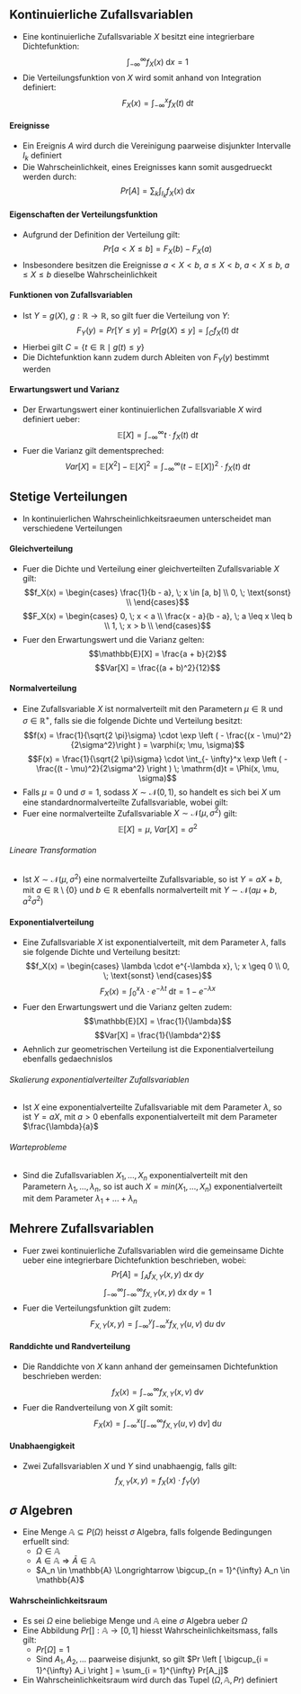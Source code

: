 ## Kontinuierliche Zufallsvariablen
- Eine kontinuierliche Zufallsvariable $X$ besitzt eine integrierbare Dichtefunktion:
$$\int_{- \infty}^{\infty} f_X(x) \; \mathrm{d} x = 1$$
- Die Verteilungsfunktion von $X$ wird somit anhand von Integration definiert:
$$F_X(x) = \int_{- \infty}^x f_X(t) \; \mathrm{d} t$$
#### Ereignisse
- Ein Ereignis $A$ wird durch die Vereinigung paarweise disjunkter Intervalle $I_k$ definiert
- Die Wahrscheinlichkeit, eines Ereignisses kann somit ausgedrueckt werden durch: 
$$Pr[A] = \sum_{k} \int_{I_k} f_X(x) \; \mathrm{d}x$$
#### Eigenschaften der Verteilungsfunktion
- Aufgrund der Definition der Verteilung gilt:
$$Pr[a < X \leq b] = F_X(b) - F_X(a)$$
- Insbesondere besitzen die Ereignisse $a < X < b$, $a \leq X < b$, $a < X \leq b$, $a \leq X \leq b$ dieselbe Wahrscheinlichkeit
#### Funktionen von Zufallsvariablen
- Ist $Y = g(X)$, $g: \mathbb{R} \to \mathbb{R}$, so gilt fuer die Verteilung von $Y$:
$$F_Y(y) = Pr[Y \leq y] = Pr[g(X) \leq y] = \int_C f_X(t) \; \mathrm{d}t$$
- Hierbei gilt $C = \{t \in \mathbb{R} \mid g(t) \leq y\}$ 
- Die Dichtefunktion kann zudem durch Ableiten von $F_Y(y)$ bestimmt werden
#### Erwartungswert und Varianz
- Der Erwartungswert einer kontinuierlichen Zufallsvariable $X$ wird definiert ueber: 
$$\mathbb{E}[X] = \int_{- \infty}^{\infty} t \cdot f_X(t) \; \mathrm{d}t$$
- Fuer die Varianz gilt dementspreched:
$$Var[X] = \mathbb{E}[X^2] - \mathbb{E}[X]^2 = \int_{- \infty}^{\infty} (t - \mathbb{E}[X])^2 \cdot f_X(t) \; \mathrm{d}t$$
## Stetige Verteilungen
- In kontinuierlichen Wahrscheinlichkeitsraeumen unterscheidet man verschiedene Verteilungen
#### Gleichverteilung
- Fuer die Dichte und Verteilung einer gleichverteilten Zufallsvariable $X$ gilt:
$$f_X(x) = \begin{cases}
\frac{1}{b - a}, \; x \in [a, b] \\
0, \; \text{sonst} \\
\end{cases}$$
$$F_X(x) = \begin{cases}
0, \; x < a \\
\frac{x - a}{b - a}, \; a \leq x \leq b \\
1, \; x > b \\
\end{cases}$$
- Fuer den Erwartungswert und die Varianz gelten:
$$\mathbb{E}[X] = \frac{a + b}{2}$$
$$Var[X] = \frac{(a + b)^2}{12}$$
#### Normalverteilung
- Eine Zufallsvariable $X$ ist normalverteilt mit den Parametern $\mu \in \mathbb{R}$ und $\sigma \in \mathbb{R}^+$, falls sie die folgende Dichte und Verteilung besitzt:
$$f(x) = \frac{1}{\sqrt{2 \pi}\sigma} \cdot \exp \left ( - \frac{(x - \mu)^2}{2\sigma^2}\right ) = \varphi(x; \mu, \sigma)$$
$$F(x) = \frac{1}{\sqrt{2 \pi}\sigma} \cdot \int_{- \infty}^x \exp \left ( - \frac{(t - \mu)^2}{2\sigma^2} \right ) \; \mathrm{d}t = \Phi(x, \mu, \sigma)$$
- Falls $\mu = 0$ und $\sigma = 1$, sodass $X \sim \mathcal{N}(0, 1)$, so handelt es sich bei $X$ um eine standardnormalverteilte Zufallsvariable, wobei gilt:
- Fuer eine normalverteilte Zufallsvariable $X \sim \mathcal{N}(\mu, \sigma^2)$ gilt:
$$\mathbb{E}[X] = \mu, \; Var[X] = \sigma^2$$
###### Lineare Transformation
- Ist $X \sim \mathcal{N}(\mu, \sigma^2)$ eine normalverteilte Zufallsvariable, so ist $Y = aX + b$, mit $a \in \mathbb{R} \setminus \{0\}$ und $b \in \mathbb{R}$ ebenfalls normalverteilt mit $Y \sim \mathcal{N}(a \mu + b, a^2\sigma^2)$
#### Exponentialverteilung
- Eine Zufallsvariable $X$ ist exponentialverteilt, mit dem Parameter $\lambda$, falls sie folgende Dichte und Verteilung besitzt: 
$$f_X(x) = \begin{cases}
\lambda \cdot e^{-\lambda x}, \; x \geq 0 \\
0, \; \text{sonst}
\end{cases}$$
$$F_X(x) = \int_0^x \lambda \cdot e^{- \lambda t} \; \mathrm{d}t = 1 - e^{-\lambda x}$$
- Fuer den Erwartungswert und die Varianz gelten zudem:
$$\mathbb{E}[X] = \frac{1}{\lambda}$$
$$Var[X] = \frac{1}{\lambda^2}$$
- Aehnlich zur geometrischen Verteilung ist die Exponentialverteilung ebenfalls gedaechnislos
###### Skalierung exponentialverteilter Zufallsvariablen
- Ist $X$ eine exponentialverteilte Zufallsvariable mit dem Parameter $\lambda$, so ist $Y = aX$, mit $a > 0$ ebenfalls exponentialverteilt mit dem Parameter $\frac{\lambda}{a}$ 
###### Warteprobleme
- Sind die Zufallsvariablen $X_1, ..., X_n$ exponentialverteilt mit den Parametern $\lambda_1, ..., \lambda_n$, so ist auch $X = min(X_1, ..., X_n)$ exponentialverteilt mit dem Parameter $\lambda_1 + ... + \lambda_n$
## Mehrere Zufallsvariablen
- Fuer zwei kontinuierliche Zufallsvariablen wird die gemeinsame Dichte ueber eine integrierbare Dichtefunktion beschrieben, wobei:
$$Pr[A] = \int_A f_{X, Y}(x, y) \; \mathrm{d}x \; \mathrm{d} y$$
$$\int_{- \infty}^{\infty} \int_{- \infty}^{\infty} f_{X, Y}(x, y) \; \mathrm{d} x \; \mathrm{d} y = 1$$
- Fuer die Verteilungsfunktion gilt zudem:
$$F_{X, Y}(x, y) = \int_{- \infty}^{y} \int_{- \infty}^{x} f_{X, Y}(u, v) \; \mathrm{d} u \; \mathrm{d} v$$
#### Randdichte und Randverteilung
- Die Randdichte von $X$ kann anhand der gemeinsamen Dichtefunktion beschrieben werden: 
$$f_X(x) = \int_{-\infty}^{\infty} f_{X, Y}(x, v) \; \mathrm{d} v$$
- Fuer die Randverteilung von $X$ gilt somit:
$$F_X(x) = \int_{- \infty}^x \left [\int_{-\infty}^{\infty} f_{X, Y}(u, v) \; \mathrm{d} v \right ] \; \mathrm{d} u$$
#### Unabhaengigkeit
- Zwei Zufallsvariablen $X$ und $Y$ sind unabhaengig, falls gilt:
$$f_{X, Y}(x, y) = f_X(x) \cdot f_Y(y)$$
## $\sigma$ Algebren
- Eine Menge $\mathbb{A} \subseteq P(\Omega)$ heisst $\sigma$ Algebra, falls folgende Bedingungen erfuellt sind: 
	- $\Omega \in \mathbb{A}$
	- $A \in \mathbb{A} \Longrightarrow \bar{A} \in \mathbb{A}$
	- $A_n \in \mathbb{A} \Longrightarrow \bigcup_{n = 1}^{\infty} A_n \in \mathbb{A}$
#### Wahrscheinlichkeitsraum
- Es sei $\Omega$ eine beliebige Menge und $\mathbb{A}$ eine $\sigma$ Algebra ueber $\Omega$
- Eine Abbildung $Pr[]: \mathbb{A} \to [0, 1]$ hiesst Wahrscheinlichkeitsmass, falls gilt:
	- $Pr[\Omega] = 1$
	- Sind $A_1, A_2, ...$ paarweise disjunkt, so gilt $Pr \left [ \bigcup_{i = 1}^{\infty} A_i \right ] = \sum_{i = 1}^{\infty} Pr[A_j]$
- Ein Wahrscheinlichkeitsraum wird durch das Tupel $(\Omega, \mathbb{A}, Pr)$ definiert